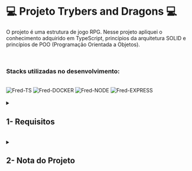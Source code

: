 # :computer: Projeto Trybers and Dragons :computer:

O projeto é uma estrutura de jogo RPG.
Nesse projeto apliquei o conhecimento adquirido em TypeScript, princípios da arquitetura SOLID e princípios de POO (Programação Orientada a Objetos).

<br />

### Stacks utilizadas no desenvolvimento:
<div style="display: inline_block"><br>
  <img alt="Fred-TS" src="https://img.shields.io/badge/TypeScript-007ACC?style=for-the-badge&logo=typescript&logoColor=white" />
  <img alt="Fred-DOCKER" src="https://img.shields.io/badge/Docker-2CA5E0?style=for-the-badge&logo=docker&logoColor=white" />
  <img alt="Fred-NODE" src="https://img.shields.io/badge/Node.js-43853D?style=for-the-badge&logo=node.js&logoColor=white" />
  <img alt="Fred-EXPRESS" src="https://img.shields.io/badge/Express.js-000000?style=for-the-badge&logo=express&logoColor=white" />
</div>

<br />

<details>
<summary>
  
## 1- Requisitos
  
</summary>

### 1. Crie a classe Race

### 2. Crie classes que herdam de Race

### 3. Crie a interface Energy

### 4. Crie a classe Archetype

### 5. Crie classes que herdam de Archetype

### 6. Crie a interface Fighter

### 7. Crie a classe Character

### 8. Crie a interface SimpleFighter
  
### 9. Crie a classe Monster
  
### 10. Crie a classe PVP
  
### 11. Criar a classe PVE
  
### 12. Crie a classe Dragon
  
### 13. Crie objetos no arquivo index

</details>
<br />

<details>
<summary>

## 2- Nota do Projeto

</summary>

## 100% :heavy_check_mark:

![Project-Trybers-and-Dragons](https://raw.githubusercontent.com/FredericoTP/trybe-project-24-trybers-and-dragons/main/images/trybersanddragons.png)

</details>
<br />
